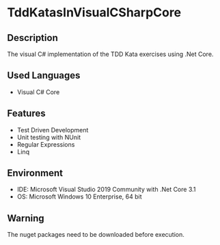 # TddKatasInVisualCSharpCore


## Description
The visual C# implementation of the TDD Kata exercises using .Net Core.


## Used Languages
- Visual C# Core


## Features
- Test Driven Development
- Unit testing with NUnit
- Regular Expressions
- Linq


## Environment
- IDE: Microsoft Visual Studio 2019 Community with .Net Core 3.1
- OS: Microsoft Windows 10 Enterprise, 64 bit


## Warning
The nuget packages need to be downloaded before execution.